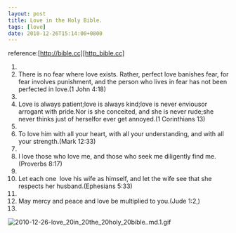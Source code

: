 ```yaml
---
layout: post
title: Love in the Holy Bible.
tags: [love]
date: 2010-12-26T15:14:00+0800
---
```


reference:[http://bible.cc][http_bible.cc]  


1.  
2.  There is no fear where love exists. Rather, perfect love banishes fear, for fear involves punishment, and the person who lives in fear has not been perfected in love.(1 John 4:18)
3.  
4.  Love is always patient;love is always kind;love is never enviousor arrogant with pride.Nor is she conceited, and she is never rude;she never thinks just of herselfor ever get annoyed.(1 Corinthians 13)
5.  
6.  To love him with all your heart, with all your understanding, and with all your strength.(Mark 12:33)
7.  
8.  I love those who love me, and those who seek me diligently find me.(Proverbs 8:17)
9.  
10. Let each one  love his wife as himself, and let the wife see that she respects her husband.(Ephesians 5:33)
11. 
12. May mercy and peace and love be multiplied to you.(Jude 1:2[ ][Link 1])
13. 

![2010-12-26-love_20in_20the_20holy_20bible..md.1.gif][]


[http_bible.cc]: http://bible.cc
[Link 1]: http://bible.cc/jude/1-3.htm
[2010-12-26-love_20in_20the_20holy_20bible..md.1.gif]: {{site.baseurl}}/assets/2010-12-26-love%20in%20the%20holy%20bible..md.1.gif
